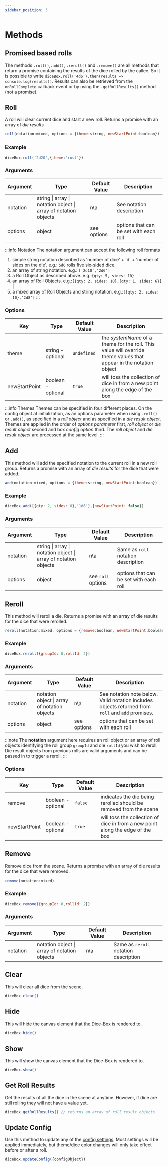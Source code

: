 ```yaml
---
sidebar_position: 3
---
```


# Methods

## Promised based rolls
The methods `.roll()`,`.add()`, `.reroll()` and `.remove()` are all methods that return a promise containing the results of the dice rolled by the callee. So it is possible to write `diceBox.roll('4d6').then(results => console.log(results))`. Results can also be retrieved from the `onRollComplete` callback event or by using the `.getRollResults()` method (not a promise).

## Roll
A roll will clear current dice and start a new roll. Returns a promise with an array of *die results*
```javascript
roll(notation:mixed, options = {theme:string, newStartPoint:boolean})
``` 
### Example
```javascript 
diceBox.roll('2d20',{theme:'rust'})
```

### Arguments
| Argument | Type | Default Value | Description |
|-|-|-|-|
| notation | string \| array \| notation object \| array of notation objects | n\a | See notation description |
| options | object | see options | options that can be set with each roll |

:::info Notation
The notation argument can accept the following roll formats
1. simple string notation described as 'number of dice' + 'd' + 'number of sides on the die'. e.g.: `5d6` rolls five six-sided dice.
1. an array of string notation. e.g.: `['2d10','2d6']`
1. a Roll Object as described above. e.g.:`{qty: 5, sides: 10}`
1. an array of Roll Objects. e.g.:`[{qty: 2, sides: 10},{qty: 1, sides: 6}]` |
1. a mixed array of Roll Objects and string notation. e.g.:`[{qty: 2, sides: 10},'2d8']`
:::

### Options
| Key | Type | Default Value | Description |
|-|-|-|-
| theme | string - optional | `undefined` | the _systemName_ of a theme for the roll. This value will override theme values that appear in the notation object |
| newStartPoint | boolean - optional | `true` | will toss the collection of dice in from a new point along the edge of the box |

:::info Themes
Themes can be specified in four different places. On the config object at initialization, as an options parameter when using `.roll()` or `.add()`, as specified in a _roll object_ and as specified in a _die result object_. Themes are applied in the order of _options parameter_ first, _roll object_ or _die result object_ second and box _config option_ third. The _roll object_ and _die result object_ are processed at the same level.
:::

## Add
This method will add the specified notation to the current roll in a new roll group. Returns a promise with an array of *die results* for the dice that were added.
```javascript
add(notation:mixed, options = {theme:string, newStartPoint:boolean})
```
### Example
```javascript
diceBox.add([{qty: 2, sides: 8},'1d6'],{newStartPoint: false})
```

### Arguments
| Argument | Type | Default Value | Description |
|-|-|-|-|
| notation | string \| array \| notation object \| array of notation objects | n\a | Same as `roll` notation description |
| options | object | see `roll` options | options that can be set with each roll |

## Reroll
This method will reroll a die. Returns a promise with an array of die results for the dice that were rerolled. 
```javascript
reroll(notation:mixed, options = {remove:boolean, newStartPoint:boolean})
```
### Example
```javascript
diceBox.reroll({groupId: 0,rollId: 2})
```

### Arguments
| Argument | Type | Default Value | Description |
|-|-|-|-|
| notation | notation object \| array of notation objects | n\a | See notation note below. Valid notation includes objects returned from `roll` and `add` promises. |
| options | object | see options | options that can be set with each roll |

:::note
The __notation__ argument here requires an roll object or an array of roll objects identifying the roll group `groupId` and die `rollId` you wish to reroll. Die result objects from previous rolls are valid arguments and can be passed in to trigger a reroll.
:::

### Options
| Key | Type | Default Value | Description |
|-|-|-|-
| remove | boolean - optional | `false` | indicates the die being rerolled should be removed from the scene |
| newStartPoint | boolean - optional | `true` | will toss the collection of dice in from a new point along the edge of the box |


## Remove
Remove dice from the scene. Returns a promise with an array of die results for the dice that were removed.
```javascript
remove(notation:mixed)
```
### Example
```javascript
diceBox.remove({groupId: 0,rollId: 2})
```

### Arguments
| Argument | Type | Default Value | Description |
|-|-|-|-|
| notation | notation object \| array of notation objects | n\a | Same as `reroll` notation description |


## Clear
This will clear all dice from the scene.
```javascript
diceBox.clear()
```

## Hide
This will hide the canvas element that the Dice-Box is rendered to.
```javascript
diceBox.hide()
```

## Show
This will show the canvas element that the Dice-Box is rendered to.
```javascript
diceBox.show()
```

## Get Roll Results
Get the results of all the dice in the scene at anytime. However, if dice are still rolling they will not have a value yet.
```javascript
diceBox.getRollResults() // returns an array of roll result objects
```

## Update Config
Use this method to update any of the [config settings](/docs/usage/config#configuration-options). Most settings will be applied immediately, but theme/dice color changes will only take effect before or after a roll.
```javascript
diceBox.updateConfig({configObject})
```